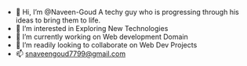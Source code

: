 - 👋 Hi, I’m @Naveen-Goud
A techy guy who is progressing through his ideas to bring them to life.
- 👀 I’m interested in Exploring New Technologies
- 🌱 I’m currently working on Web development Domain
- 💞️ I’m readily looking to collaborate on Web Dev Projects
- 📫 snaveengoud7799@gmail.com

<!---
Naveen-Goud/Naveen-Goud is a ✨ special ✨ repository because its `README.md` (this file) appears on your GitHub profile.
You can click the Preview link to take a look at your changes.
--->
